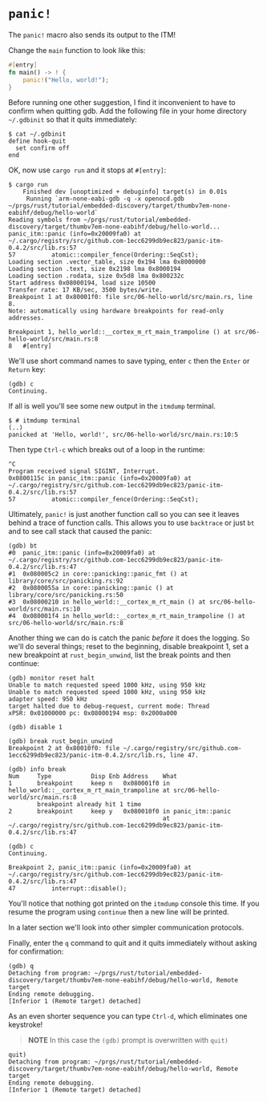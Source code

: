 # `panic!`

The `panic!` macro also sends its output to the ITM!

Change the `main` function to look like this:

``` rust
#[entry]
fn main() -> ! {
    panic!("Hello, world!");
}
```

Before running one other suggestion, I find it inconvenient to have to
confirm when quitting gdb. Add the following file in your home
directory `~/.gdbinit` so that it quits immediately:

``` console
$ cat ~/.gdbinit
define hook-quit
  set confirm off
end
```

OK, now use `cargo run` and it stops at `#[entry]`:

``` console
$ cargo run
    Finished dev [unoptimized + debuginfo] target(s) in 0.01s
     Running `arm-none-eabi-gdb -q -x openocd.gdb ~/prgs/rust/tutorial/embedded-discovery/target/thumbv7em-none-eabihf/debug/hello-world`
Reading symbols from ~/prgs/rust/tutorial/embedded-discovery/target/thumbv7em-none-eabihf/debug/hello-world...
panic_itm::panic (info=0x20009fa0) at ~/.cargo/registry/src/github.com-1ecc6299db9ec823/panic-itm-0.4.2/src/lib.rs:57
57	        atomic::compiler_fence(Ordering::SeqCst);
Loading section .vector_table, size 0x194 lma 0x8000000
Loading section .text, size 0x2198 lma 0x8000194
Loading section .rodata, size 0x5d8 lma 0x800232c
Start address 0x08000194, load size 10500
Transfer rate: 17 KB/sec, 3500 bytes/write.
Breakpoint 1 at 0x80001f0: file src/06-hello-world/src/main.rs, line 8.
Note: automatically using hardware breakpoints for read-only addresses.

Breakpoint 1, hello_world::__cortex_m_rt_main_trampoline () at src/06-hello-world/src/main.rs:8
8	#[entry]
```

We'll use short command names to save typing, enter `c` then the `Enter` or `Return` key:
```
(gdb) c
Continuing.
```

If all is well you'll see some new output in the `itmdump` terminal.

``` console
$ # itmdump terminal
(..)
panicked at 'Hello, world!', src/06-hello-world/src/main.rs:10:5
```

Then type `Ctrl-c` which breaks out of a loop in the runtime:
``` text
^C
Program received signal SIGINT, Interrupt.
0x0800115c in panic_itm::panic (info=0x20009fa0) at ~/.cargo/registry/src/github.com-1ecc6299db9ec823/panic-itm-0.4.2/src/lib.rs:57
57	        atomic::compiler_fence(Ordering::SeqCst);
```

Ultimately, `panic!` is just another function call so you can see it leaves behind
a trace of function calls. This allows you to use `backtrace` or just `bt` and to see
call stack that caused the panic:

``` text
(gdb) bt
#0  panic_itm::panic (info=0x20009fa0) at ~/.cargo/registry/src/github.com-1ecc6299db9ec823/panic-itm-0.4.2/src/lib.rs:47
#1  0x080005c2 in core::panicking::panic_fmt () at library/core/src/panicking.rs:92
#2  0x0800055a in core::panicking::panic () at library/core/src/panicking.rs:50
#3  0x08000210 in hello_world::__cortex_m_rt_main () at src/06-hello-world/src/main.rs:10
#4  0x080001f4 in hello_world::__cortex_m_rt_main_trampoline () at src/06-hello-world/src/main.rs:8
```

Another thing we can do is catch the panic *before* it does the logging.
So we'll do several things; reset to the beginning, disable breakpoint 1,
set a new breakpoint at `rust_begin_unwind`, list the break points and then continue:

``` text
(gdb) monitor reset halt
Unable to match requested speed 1000 kHz, using 950 kHz
Unable to match requested speed 1000 kHz, using 950 kHz
adapter speed: 950 kHz
target halted due to debug-request, current mode: Thread 
xPSR: 0x01000000 pc: 0x08000194 msp: 0x2000a000

(gdb) disable 1

(gdb) break rust_begin_unwind 
Breakpoint 2 at 0x80010f0: file ~/.cargo/registry/src/github.com-1ecc6299db9ec823/panic-itm-0.4.2/src/lib.rs, line 47.

(gdb) info break
Num     Type           Disp Enb Address    What
1       breakpoint     keep n   0x080001f0 in hello_world::__cortex_m_rt_main_trampoline at src/06-hello-world/src/main.rs:8
        breakpoint already hit 1 time
2       breakpoint     keep y   0x080010f0 in panic_itm::panic 
                                           at ~/.cargo/registry/src/github.com-1ecc6299db9ec823/panic-itm-0.4.2/src/lib.rs:47

(gdb) c
Continuing.

Breakpoint 2, panic_itm::panic (info=0x20009fa0) at ~/.cargo/registry/src/github.com-1ecc6299db9ec823/panic-itm-0.4.2/src/lib.rs:47
47          interrupt::disable();
```

You'll notice that nothing got printed on the `itmdump` console this time. If
you resume the program using `continue` then a new line will be printed.

In a later section we'll look into other simpler communication protocols.

Finally, enter the `q` command to quit and it quits immediately without asking for confirmation:

``` text
(gdb) q
Detaching from program: ~/prgs/rust/tutorial/embedded-discovery/target/thumbv7em-none-eabihf/debug/hello-world, Remote target
Ending remote debugging.
[Inferior 1 (Remote target) detached]
```

As an even shorter sequence you can type `Ctrl-d`, which eliminates
one keystroke!

> **NOTE** In this case the `(gdb)` prompt is overwritten with `quit)`

``` text
quit)
Detaching from program: ~/prgs/rust/tutorial/embedded-discovery/target/thumbv7em-none-eabihf/debug/hello-world, Remote target
Ending remote debugging.
[Inferior 1 (Remote target) detached]
```
